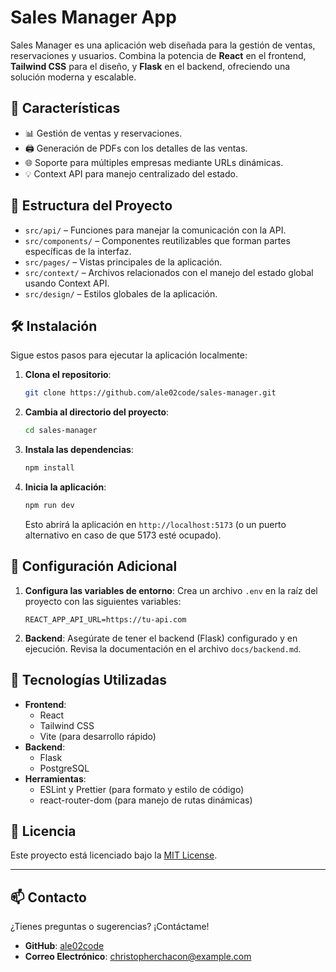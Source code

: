 # **Sales Manager App**

Sales Manager es una aplicación web diseñada para la gestión de ventas, reservaciones y usuarios.
Combina la potencia de **React** en el frontend, **Tailwind CSS** para el diseño, y **Flask** en el backend,
ofreciendo una solución moderna y escalable.

## 🚀 **Características**

- 📊 Gestión de ventas y reservaciones.
- 🖨️ Generación de PDFs con los detalles de las ventas.
- 🌐 Soporte para múltiples empresas mediante URLs dinámicas.
- 💡 Context API para manejo centralizado del estado.

## 📁 **Estructura del Proyecto**

- `src/api/` – Funciones para manejar la comunicación con la API.
- `src/components/` – Componentes reutilizables que forman partes específicas de la interfaz.
- `src/pages/` – Vistas principales de la aplicación.
- `src/context/` – Archivos relacionados con el manejo del estado global usando Context API.
- `src/design/` – Estilos globales de la aplicación.

## 🛠️ **Instalación**

Sigue estos pasos para ejecutar la aplicación localmente:

1. **Clona el repositorio**:

   ```bash
   git clone https://github.com/ale02code/sales-manager.git
   ```

2. **Cambia al directorio del proyecto**:

   ```bash
   cd sales-manager
   ```

3. **Instala las dependencias**:

   ```bash
   npm install
   ```

4. **Inicia la aplicación**:

   ```bash
   npm run dev
   ```

   Esto abrirá la aplicación en `http://localhost:5173` (o un puerto alternativo en caso de que 5173 esté ocupado).

## 🔧 **Configuración Adicional**

1. **Configura las variables de entorno**:
   Crea un archivo `.env` en la raíz del proyecto con las siguientes variables:

   ```env
   REACT_APP_API_URL=https://tu-api.com
   ```

2. **Backend**:
   Asegúrate de tener el backend (Flask) configurado y en ejecución. Revisa la documentación en el archivo `docs/backend.md`.

## 🧩 **Tecnologías Utilizadas**

- **Frontend**:
  - React
  - Tailwind CSS
  - Vite (para desarrollo rápido)
- **Backend**:
  - Flask
  - PostgreSQL
- **Herramientas**:
  - ESLint y Prettier (para formato y estilo de código)
  - react-router-dom (para manejo de rutas dinámicas)

## 📜 **Licencia**

Este proyecto está licenciado bajo la [MIT License](./LICENSE).

---

## 📫 **Contacto**

¿Tienes preguntas o sugerencias? ¡Contáctame!

- **GitHub**: [ale02code](https://github.com/ale02code)
- **Correo Electrónico**: [christopherchacon@example.com](mailto:christopherchacon@example.com)
